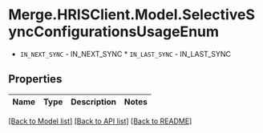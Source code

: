 # Merge.HRISClient.Model.SelectiveSyncConfigurationsUsageEnum
* `IN_NEXT_SYNC` - IN_NEXT_SYNC * `IN_LAST_SYNC` - IN_LAST_SYNC

## Properties

Name | Type | Description | Notes
------------ | ------------- | ------------- | -------------

[[Back to Model list]](../README.md#documentation-for-models) [[Back to API list]](../README.md#documentation-for-api-endpoints) [[Back to README]](../README.md)

